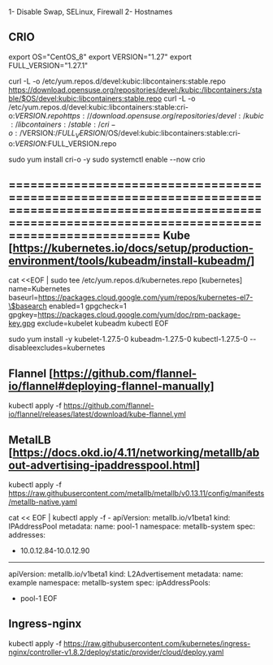 1- Disable Swap, SELinux, Firewall
2- Hostnames


CRIO
-----
export OS="CentOS_8"
export VERSION="1.27"
export FULL_VERSION="1.27.1"

curl -L -o /etc/yum.repos.d/devel:kubic:libcontainers:stable.repo https://download.opensuse.org/repositories/devel:/kubic:/libcontainers:/stable/$OS/devel:kubic:libcontainers:stable.repo
curl -L -o /etc/yum.repos.d/devel:kubic:libcontainers:stable:cri-o:$VERSION.repo https://download.opensuse.org/repositories/devel:/kubic:/libcontainers:/stable:/cri-o:/$VERSION:/$FULL_VERSION/$OS/devel:kubic:libcontainers:stable:cri-o:$VERSION:$FULL_VERSION.repo

sudo yum install cri-o -y
sudo systemctl enable --now crio


=================================================================================================================================================================
Kube [https://kubernetes.io/docs/setup/production-environment/tools/kubeadm/install-kubeadm/]
-----
cat <<EOF | sudo tee /etc/yum.repos.d/kubernetes.repo
[kubernetes]
name=Kubernetes
baseurl=https://packages.cloud.google.com/yum/repos/kubernetes-el7-\$basearch
enabled=1
gpgcheck=1
gpgkey=https://packages.cloud.google.com/yum/doc/rpm-package-key.gpg
exclude=kubelet kubeadm kubectl
EOF

sudo yum install -y kubelet-1.27.5-0 kubeadm-1.27.5-0 kubectl-1.27.5-0 --disableexcludes=kubernetes


Flannel [https://github.com/flannel-io/flannel#deploying-flannel-manually]
-----------
kubectl apply -f https://github.com/flannel-io/flannel/releases/latest/download/kube-flannel.yml


MetalLB [https://docs.okd.io/4.11/networking/metallb/about-advertising-ipaddresspool.html]
--------
kubectl apply -f https://raw.githubusercontent.com/metallb/metallb/v0.13.11/config/manifests/metallb-native.yaml

cat << EOF | kubectl apply -f - 
apiVersion: metallb.io/v1beta1
kind: IPAddressPool
metadata:
  name: pool-1
  namespace: metallb-system
spec:
  addresses:
  - 10.0.12.84-10.0.12.90
---
apiVersion: metallb.io/v1beta1
kind: L2Advertisement
metadata:
  name: example
  namespace: metallb-system
spec:
  ipAddressPools:
  - pool-1
EOF


Ingress-nginx
-------------
kubectl apply -f https://raw.githubusercontent.com/kubernetes/ingress-nginx/controller-v1.8.2/deploy/static/provider/cloud/deploy.yaml